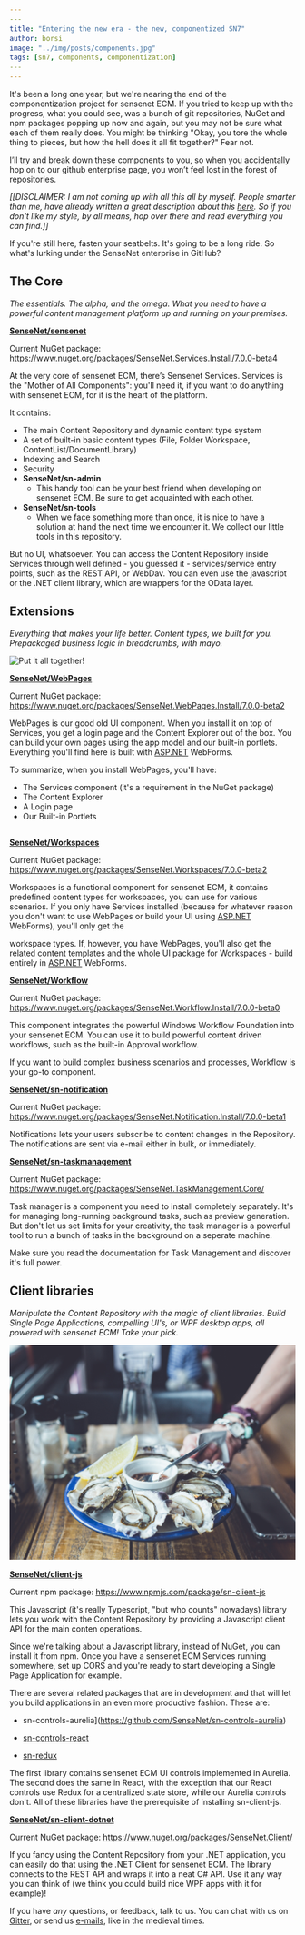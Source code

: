 ```yaml
---
​---
title: "Entering the new era - the new, componentized SN7"
author: borsi 
image: "../img/posts/components.jpg"
tags: [sn7, components, componentization]
​---
---
```


It's been a long one year, but we're nearing the end of the componentization project for sensenet ECM. If you tried to keep up with the progress, what you could see, was a bunch of git repositories, NuGet and npm packages popping up now and again, but you may not be sure what each of them really does. You might be thinking "Okay, you tore the whole thing to pieces, but how the hell does it all fit together?" Fear not.

I’ll try and break down these components to you, so when you accidentally hop on to our github enterprise page, you won’t feel lost in the forest of repositories.

*[[DISCLAIMER: I am not coming up with all this all by myself. People smarter than me, have already written a great description about this [here](http://community.sensenet.com/docs/sensenet-components/). So if you don't like my style, by all means, hop over there and read everything you can find.]]*

If you're still here, fasten your seatbelts. It's going to be a long ride. So what's lurking under the SenseNet enterprise in GitHub?



## The Core

*The essentials. The alpha, and the omega. What you need to have a powerful content management platform up and running on your premises.*

[**SenseNet/sensenet**](https://github.com/SenseNet/sensenet)

Current NuGet package: <https://www.nuget.org/packages/SenseNet.Services.Install/7.0.0-beta4>

At the very core of sensenet ECM, there’s Sensenet Services. Services is the "Mother of All Components": you'll need it, if you want to do anything with sensenet ECM, for it is the heart of the platform.

It contains:

- The main Content Repository and dynamic content type system
- A set of built-in basic content types (File, Folder Workspace, ContentList/DocumentLibrary)
- Indexing and Search
- Security
- **SenseNet/sn-admin**
  - This handy tool can be your best friend when developing on sensenet ECM. Be sure to get acquainted with each other.
- **SenseNet/sn-tools**
  - When we face something more than once, it is nice to have a solution at hand the next time we encounter it. We collect our little tools in this repository.

But no UI, whatsoever. You can access the Content Repository inside Services through well defined - you guessed it - services/service entry points, such as the REST API, or WebDav. You can even use the javascript or the .NET client library, which are wrappers for the OData layer.



## Extensions

*Everything that makes your life better. Content types, we built for you. Prepackaged business logic in breadcrumbs, with mayo.* 

![Put it all together!](../img/posts/wrenches.jpg)

[**SenseNet/WebPages**](https://github.com/SenseNet/sn-webpages)

Current NuGet package: <https://www.nuget.org/packages/SenseNet.WebPages.Install/7.0.0-beta2>

WebPages is our good old UI component. When you install it on top of Services, you get a login page and the Content Explorer out of the box. You can build your own pages using the app model and our built-in portlets. Everything you'll find here is built with [ASP.NET](http://ASP.NET) WebForms.

To summarize, when you install WebPages, you'll have:

- The Services component (it's a requirement in the NuGet package)
- The Content Explorer
- A Login page
- Our Built-in Portlets

## 

[**SenseNet/Workspaces**](https://github.com/SenseNet/sn-workspaces)

Current NuGet package: <https://www.nuget.org/packages/SenseNet.Workspaces/7.0.0-beta2>

Workspaces is a functional component for sensenet ECM, it contains predefined content types for workspaces, you can use for various scenarios. If you only have Services installed (because for whatever reason you don't want to use WebPages or build your UI using [ASP.NET](http://ASP.NET) WebForms), you'll only get the

workspace types. If, however, you have WebPages, you'll also get the related content templates and the whole UI package for Workspaces - build entirely in [ASP.NET](http://ASP.NET) WebForms.



[**SenseNet/Workflow**](https://github.com/SenseNet/sn-workflow)

Current NuGet package: <https://www.nuget.org/packages/SenseNet.Workflow.Install/7.0.0-beta0>

This component integrates the powerful Windows Workflow Foundation into your sensenet ECM. You can use it to build powerful content driven workflows, such as the built-in Approval workflow.

If you want to build complex business scenarios and processes, Workflow is your go-to component.



[**SenseNet/sn-notification**](https://github.com/SenseNet/sn-notification)

Current NuGet package: <https://www.nuget.org/packages/SenseNet.Notification.Install/7.0.0-beta1>

Notifications lets your users subscribe to content changes in the Repository. The notifications are sent via e-mail either in bulk, or immediately. 



[**SenseNet/sn-taskmanagement**](https://github.com/SenseNet/sn-taskmanagement)

Current NuGet package: <https://www.nuget.org/packages/SenseNet.TaskManagement.Core/>

Task manager is a component you need to install completely separately. It's for managing long-running background tasks, such as preview generation. But don't let us set limits for your creativity, the task manager is a powerful tool to run a bunch of tasks in the background on a seperate machine. 

Make sure you read the documentation for Task Management and discover it's full power.



## Client libraries

*Manipulate the Content Repository with the magic of client libraries. Build Single Page Applications, compelling UI's, or WPF desktop apps, all powered with sensenet ECM! Take your pick.*

![Serve the client y'all!](../img/posts/serve-the-client-delish.jpg)

[**SenseNet/client-js**](https://github.com/SenseNet/sn-client-js)

Current npm package: <https://www.npmjs.com/package/sn-client-js>

This Javascript (it's really Typescript, "but who counts" nowadays) library lets you work with the Content Repository by providing a Javascript client API for the main conten operations.

Since we're talking about a Javascript library, instead of NuGet, you can install it from npm. Once you have a sensenet ECM Services running somewhere, set up CORS and you're ready to start developing a Single Page Application for example.

There are several related packages that are in development and that will let you build applications in an even more productive fashion. These are:

- sn-controls-aurelia](https://github.com/SenseNet/sn-controls-aurelia)

- [sn-controls-react](https://github.com/SenseNet/sn-controls-react)
- [sn-redux](https://github.com/SenseNet/sn-redux)

The first library contains sensenet ECM UI controls implemented in Aurelia. The second does the same in React, with the exception that our React controls use Redux for a centralized state store, while our Aurelia controls don't. All of these libraries have the prerequisite of installing sn-client-js.



[**SenseNet/sn-client-dotnet**](https://github.com/SenseNet/sn-client-dotnet)

Current NuGet package: <https://www.nuget.org/packages/SenseNet.Client/>

If you fancy using the Content Repository from your .NET application, you can easily do that using the .NET Client for sensenet ECM. The library connects to the REST API and wraps it into a neat C# API. Use it any way you can think of (we think you could build nice WPF apps with it for example)!

If you have *any* questions, or feedback, talk to us. You can chat with us on [Gitter](http://gitter.im/SenseNet/sensenet), or send us [e-mails](http://hello%5Bat%5Dsensenet%5Bdot%5Dcom), like in the medieval times.